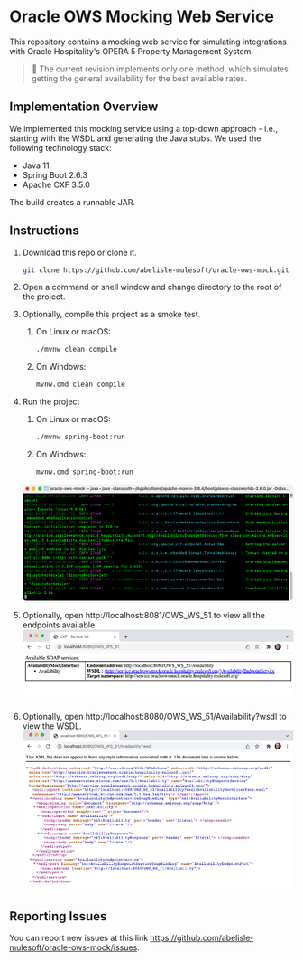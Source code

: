 # Oracle OWS Mocking Web Service

This repository contains a mocking web service for simulating integrations with Oracle Hospitality's OPERA 5 Property Management System. 

> :memo: The current revision implements only one method, which simulates getting the general availability for the best available rates. 

## Implementation Overview
We implemented this mocking service using a top-down approach - i.e., starting with the WSDL and generating the Java stubs. We used the following technology stack:
- Java 11
- Spring Boot 2.6.3
- Apache CXF 3.5.0

The build creates a runnable JAR.

## Instructions
1. Download this repo or clone it.
    ```sh
    git clone https://github.com/abelisle-mulesoft/oracle-ows-mock.git
    ```
2. Open a command or shell window and change directory to the root of the project.  
3. Optionally, compile this project as a smoke test.
   1. On Linux or macOS:
       ```sh
       ./mvnw clean compile
       ```
   2. On Windows:
       ```sh 
       mvnw.cmd clean compile
       ```
4. Run the project
   1. On Linux or macOS:
       ```sh
       ./mvnw spring-boot:run
       ```
   2. On Windows:
       ```sh 
       mvnw.cmd spring-boot:run
       ```
    ![Running project screenshot](img/readme-running-project.png)  

5. Optionally, open http://localhost:8081/OWS_WS_51 to view all the endpoints available.
![Available endpoints screenshot](img/readme-available-endpoints.png)

6. Optionally, open http://localhost:8080/OWS_WS_51/Availability?wsdl to view the WSDL.
![WSDL screenshot](img/readme-wsdl.png)



## Reporting Issues

You can report new issues at this link https://github.com/abelisle-mulesoft/oracle-ows-mock/issues.

